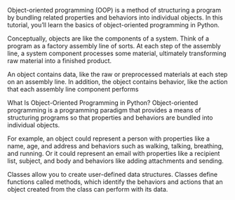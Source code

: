Object-oriented programming (OOP) is a method of structuring a program by bundling related properties and behaviors into individual objects. In this tutorial, you’ll learn the basics of object-oriented programming in Python.

Conceptually, objects are like the components of a system. Think of a program as a factory assembly line of sorts. At each step of the assembly line, a system component processes some material, ultimately transforming raw material into a finished product.

An object contains data, like the raw or preprocessed materials at each step on an assembly line. In addition, the object contains behavior, like the action that each assembly line component performs

What Is Object-Oriented Programming in Python?
Object-oriented programming is a programming paradigm that provides a means of structuring programs so that properties and behaviors are bundled into individual objects.

For example, an object could represent a person with properties like a name, age, and address and behaviors such as walking, talking, breathing, and running. Or it could represent an email with properties like a recipient list, subject, and body and behaviors like adding attachments and sending.

Classes allow you to create user-defined data structures. Classes define functions called methods, which identify the behaviors and actions that an object created from the class can perform with its data.